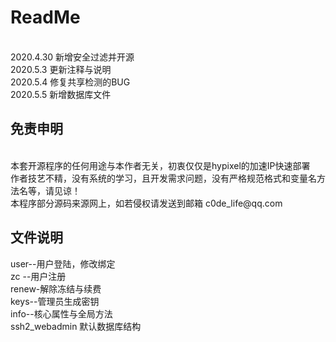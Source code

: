 <h1>ReadMe</h1>
<br>
2020.4.30 新增安全过滤并开源
<br>
2020.5.3 更新注释与说明
<br>
2020.5.4 修复共享检测的BUG
<br>
2020.5.5 新增数据库文件
<br>
<h2>免责申明</h2>
<br>
本套开源程序的任何用途与本作者无关，初衷仅仅是hypixel的加速IP快速部署<br>
作者技艺不精，没有系统的学习，且开发需求问题，没有严格规范格式和变量名方法名等，请见谅！
<br>
本程序部分源码来源网上，如若侵权请发送到邮箱 c0de_life@qq.com
<h2>文件说明</h2>
user--用户登陆，修改绑定<br>
zc  --用户注册<br>
renew-解除冻结与续费<br>
keys--管理员生成密钥<br>
info--核心属性与全局方法<br>
ssh2_webadmin 默认数据库结构<br>
